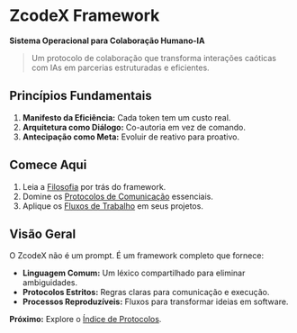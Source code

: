 # ZcodeX Framework

**Sistema Operacional para Colaboração Humano-IA**

> Um protocolo de colaboração que transforma interações caóticas com IAs em parcerias estruturadas e eficientes.

## Princípios Fundamentais

1.  **Manifesto da Eficiência:** Cada token tem um custo real.
2.  **Arquitetura como Diálogo:** Co-autoria em vez de comando.
3.  **Antecipação como Meta:** Evoluir de reativo para proativo.

## Comece Aqui

1.  Leia a [Filosofia](./filosofia/_indice.filosofia.md) por trás do framework.
2.  Domine os [Protocolos de Comunicação](./protocolos/_indice.protocolos.md) essenciais.
3.  Aplique os [Fluxos de Trabalho](./fluxos_de_trabalho/_indice.fluxo_de_trabalho.md) em seus projetos.

## Visão Geral

O ZcodeX não é um prompt. É um framework completo que fornece:
-   **Linguagem Comum:** Um léxico compartilhado para eliminar ambiguidades.
-   **Protocolos Estritos:** Regras claras para comunicação e execução.
-   **Processos Reproduzíveis:** Fluxos para transformar ideias em software.

**Próximo:** Explore o [Índice de Protocolos](./protocolos/_indice.protocolos.md).
